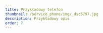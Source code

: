 ```yaml
---
title: Przykładowy telefon
thumbnail: /service_phone/img/_dsc5797.jpg
description: Przykładowy opis
order: 7
---
```

